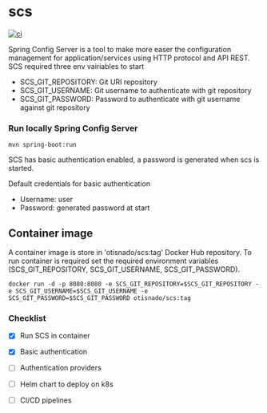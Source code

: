 # scs
[![ci](https://github.com/otisnado/scs/actions/workflows/docker-image.yml/badge.svg?branch=main)](https://github.com/otisnado/scs/actions/workflows/docker-image.yml)

Spring Config Server is a tool to make more easer the configuration management for application/services using HTTP protocol and API REST.
SCS required three env vairiables to start

- SCS_GIT_REPOSITORY: Git URI repository
- SCS_GIT_USERNAME: Git username to authenticate with git repository
- SCS_GIT_PASSWORD: Password to authenticate with git username against git repository

### Run locally Spring Config Server
```
mvn spring-boot:run
```

SCS has basic authentication enabled, a password is generated when scs is started.

Default credentials for basic authentication

- Username: user
- Password: generated password at start

## Container image

A container image is store in 'otisnado/scs:tag' Docker Hub repository. To run container is required set the required environment variables (SCS_GIT_REPOSITORY, SCS_GIT_USERNAME, SCS_GIT_PASSWORD).

```
docker run -d -p 8080:8080 -e SCS_GIT_REPOSITORY=$SCS_GIT_REPOSITORY -e SCS_GIT_USERNAME=$SCS_GIT_USERNAME -e SCS_GIT_PASSWORD=$SCS_GIT_PASSWORD otisnado/scs:tag
```

### Checklist

- [x] Run SCS in container
- [x] Basic authentication
- [ ] Authentication providers
- [ ] Helm chart to deploy on k8s
- [ ] CI/CD pipelines

